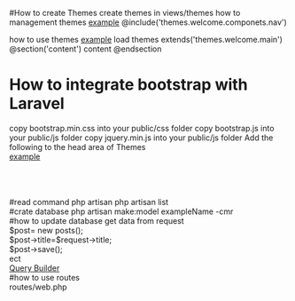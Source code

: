 #How to create Themes
create themes in views/themes
how to management themes
 <a href="https://github.com/bird2477/laravel/blob/master/resources/views/themes/welcome/main.blade.php" >example<a>
@include('themes.welcome.componets.nav')

how to use themes
<a href="https://github.com/bird2477/laravel/blob/master/resources/views/index.blade.php" >example<a>
load themes
extends('themes.welcome.main')
@section('content')
content 
@endsection

# How to integrate bootstrap with Laravel
copy bootstrap.min.css into your public/css folder
copy bootstrap.js into your public/js folder
copy jquery.min.js into your public/js folder
Add the following to the head area of Themes<br>
 <a href="https://github.com/bird2477/laravel/blob/master/resources/views/themes/welcome/main.blade.php" >example</a><br>
 <script src="{{ asset('js/jquery.min.js') }}"></script><br>
 <script src="{{ asset('js/bootstrap.js') }}"></script><br>
 <link href="{{ asset('css/bootstrap.css') }}" rel="stylesheet"><br>
#read command php artisan
php  artisan list <br>
#crate database 
php  artisan make:model exampleName -cmr <br>
#how to update database
get data from request <br>
$post= new posts(); <br>
$post->title=$request->title; <br>
$post->save(); <br>
ect  <br>
<a href="https://laravel.com/docs/5.6/queries" > Query Builder</a><br>
#how to use routes<br>
routes/web.php<br>


